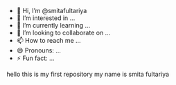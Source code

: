- 👋 Hi, I’m @smitafultariya
- 👀 I’m interested in ...
- 🌱 I’m currently learning ...
- 💞️ I’m looking to collaborate on ...
- 📫 How to reach me ...
- 😄 Pronouns: ...
- ⚡ Fun fact: ...

hello this is my first repository
 my name is smita fultariya
 